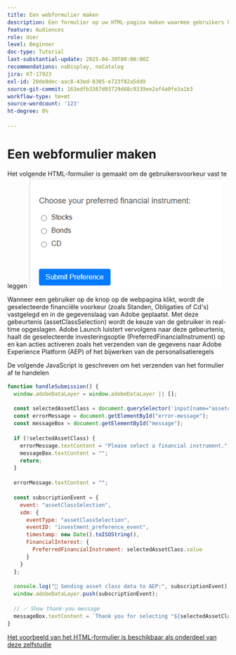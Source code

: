 ```yaml
---
title: Een webformulier maken
description: Een formulier op uw HTML-pagina maken waarmee gebruikers hun investeringsvoorkeur kunnen selecteren
feature: Audiences
role: User
level: Beginner
doc-type: Tutorial
last-substantial-update: 2025-04-30T00:00:00Z
recommendations: noDisplay, noCatalog
jira: KT-17923
exl-id: 20de8dec-aac8-43ed-8305-e723f82a5dd9
source-git-commit: 163edfb3367d03729d68c9339ee2af4a0fe3a1b3
workflow-type: tm+mt
source-wordcount: '123'
ht-degree: 0%

---
```


# Een webformulier maken

Het volgende HTML-formulier is gemaakt om de gebruikersvoorkeur vast te leggen
![&#x200B; html-vorm &#x200B;](assets/web-form.png)

Wanneer een gebruiker op de knop op de webpagina klikt, wordt de geselecteerde financiële voorkeur (zoals Standen, Obligaties of Cd&#39;s) vastgelegd en in de gegevenslaag van Adobe geplaatst. Met deze gebeurtenis (assetClassSelection) wordt de keuze van de gebruiker in real-time opgeslagen. Adobe Launch luistert vervolgens naar deze gebeurtenis, haalt de geselecteerde investeringsoptie (PreferredFinancialInstrument) op en kan acties activeren zoals het verzenden van de gegevens naar Adobe Experience Platform (AEP) of het bijwerken van de personalisatieregels

De volgende JavaScript is geschreven om het verzenden van het formulier af te handelen

```javascript
function handleSubmission() {
  window.adobeDataLayer = window.adobeDataLayer || [];

  const selectedAssetClass = document.querySelector('input[name="assetclass"]:checked');
  const errorMessage = document.getElementById("error-message");
  const messageBox = document.getElementById("message");

  if (!selectedAssetClass) {
    errorMessage.textContent = "Please select a financial instrument.";
    messageBox.textContent = "";
    return;
  }

  errorMessage.textContent = "";

  const subscriptionEvent = {
    event: "assetClassSelection",
    xdm: {
      eventType: "assetClassSelection",
      eventID: "investment_preference_event",
      timestamp: new Date().toISOString(),
      FinancialInterest: {
        PreferredFinancialInstrument: selectedAssetClass.value
      }
    }
  };

  console.log("📩 Sending asset class data to AEP:", subscriptionEvent);
  window.adobeDataLayer.push(subscriptionEvent);

  // ✅ Show thank-you message
  messageBox.textContent = `Thank you for selecting "${selectedAssetClass.value}". We'll use this to personalize your experience.`;
}
```

[Het voorbeeld van het HTML-formulier is beschikbaar als onderdeel van deze zelfstudie](assets/webform.zip)
